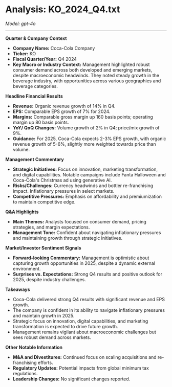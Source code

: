 # Analysis: KO_2024_Q4.txt

*Model: gpt-4o*

---

**Quarter & Company Context**

- **Company Name:** Coca-Cola Company
- **Ticker:** KO
- **Fiscal Quarter/Year:** Q4 2024
- **Key Macro or Industry Context:** Management highlighted robust consumer demand across both developed and emerging markets, despite macroeconomic headwinds. They noted steady growth in the beverage industry, with opportunities across various geographies and beverage categories.

**Headline Financial Results**

- **Revenue:** Organic revenue growth of 14% in Q4.
- **EPS:** Comparable EPS growth of 7% for 2024.
- **Margins:** Comparable gross margin up 160 basis points; operating margin up 80 basis points.
- **YoY/ QoQ Changes:** Volume growth of 2% in Q4; price/mix growth of 9%.
- **Guidance:** For 2025, Coca-Cola expects 2-3% EPS growth, with organic revenue growth of 5-6%, slightly more weighted towards price than volume.

**Management Commentary**

- **Strategic Initiatives:** Focus on innovation, marketing transformation, and digital capabilities. Notable campaigns include Fanta Halloween and Coca-Cola's Christmas ad using generative AI.
- **Risks/Challenges:** Currency headwinds and bottler re-franchising impact. Inflationary pressures in select markets.
- **Competitive Pressures:** Emphasis on affordability and premiumization to maintain competitive edge.

**Q&A Highlights**

- **Main Themes:** Analysts focused on consumer demand, pricing strategies, and margin expectations.
- **Management Tone:** Confident about navigating inflationary pressures and maintaining growth through strategic initiatives.

**Market/Investor Sentiment Signals**

- **Forward-looking Commentary:** Management is optimistic about capturing growth opportunities in 2025, despite a dynamic external environment.
- **Surprises vs. Expectations:** Strong Q4 results and positive outlook for 2025, despite industry challenges.

**Takeaways**

- Coca-Cola delivered strong Q4 results with significant revenue and EPS growth.
- The company is confident in its ability to navigate inflationary pressures and maintain growth in 2025.
- Strategic focus on innovation, digital capabilities, and marketing transformation is expected to drive future growth.
- Management remains vigilant about macroeconomic challenges but sees robust demand across markets.

**Other Notable Information**

- **M&A and Divestitures:** Continued focus on scaling acquisitions and re-franchising efforts.
- **Regulatory Updates:** Potential impacts from global minimum tax regulations.
- **Leadership Changes:** No significant changes reported.